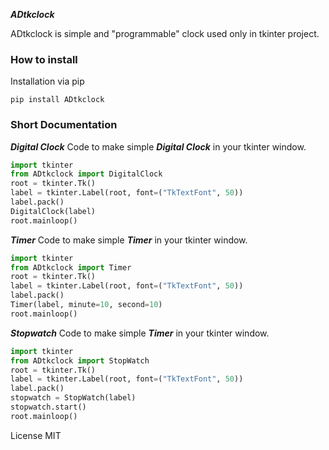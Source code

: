 **_ADtkclock_**

ADtkclock is simple and "programmable" clock used only in tkinter
project.
### How to install
Installation via pip
```commandline
pip install ADtkclock
```

### Short Documentation

***Digital Clock***
Code to make simple _**Digital Clock**_ in your tkinter window.
```python
import tkinter
from ADtkclock import DigitalClock
root = tkinter.Tk()
label = tkinter.Label(root, font=("TkTextFont", 50))
label.pack()
DigitalClock(label)
root.mainloop()
```
***Timer***
Code to make simple **_Timer_** in your tkinter window.
```python
import tkinter
from ADtkclock import Timer
root = tkinter.Tk()
label = tkinter.Label(root, font=("TkTextFont", 50))
label.pack()
Timer(label, minute=10, second=10)
root.mainloop()
```
***Stopwatch***
Code to make simple **_Timer_** in your tkinter window.
```python
import tkinter
from ADtkclock import StopWatch
root = tkinter.Tk()
label = tkinter.Label(root, font=("TkTextFont", 50))
label.pack()
stopwatch = StopWatch(label)
stopwatch.start()
root.mainloop()
```

License
MIT
